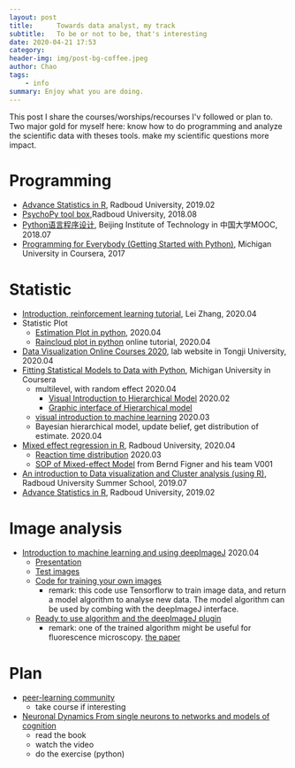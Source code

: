 ```yaml
---
layout: post
title:      Towards data analyst, my track
subtitle:   To be or not to be, that's interesting
date: 2020-04-21 17:53 
category: 
header-img: img/post-bg-coffee.jpeg
author: Chao
tags:
    - info
summary: Enjoy what you are doing.
---
```

This post I share the courses/worships/recourses I'v followed or plan to. Two major gold for myself here: know how to do programming and analyze the scientific data with theses tools. make my scientific questions more impact.


# Programming
- [Advance Statistics in R](https://brightspace.ru.nl/d2l/home/17033), Radboud University, 2019.02
- [PsychoPy tool box](https://www.socsci.ru.nl/wilberth/nocms/psychopy/print.php),Radboud University, 2018.08
- [Python语言程序设计](http://www.icourse163.org/course/BIT-268001?tid=1002788003), Beijing Institute of Technology in 中国大学MOOC, 2018.07
- [Programming for Everybody (Getting Started with Python)](https://www.coursera.org/specializations/python), Michigan University in Coursera, 2017

# Statistic
- [Introduction, reinforcement learning tutorial](https://github.com/lei-zhang/RL_tutorial_webinar), Lei Zhang, 2020.04
- Statistic Plot
  - [Estimation Plot in python](https://acclab.github.io/DABEST-python-docs/tutorial.html), 2020.04
  - [Raincloud plot in python](https://github.com/RainCloudPlots/RainCloudPlots/tree/master/tutorial_python) online tutorial, 2020.04
- [Data Visualization Online Courses 2020](https://idvxlab.com/teaching.html), lab website in Tongji University, 2020.04
- [Fitting Statistical Models to Data with Python](https://www.coursera.org/learn/fitting-statistical-models-data-python/home/info), Michigan University in Coursera
  - multilevel, with random effect 2020.04
    - [Visual Introduction to Hierarchical Model](http://mfviz.com/hierarchical-models/) 2020.02
    - [Graphic interface of Hierarchical model](https://calpolystat3.shinyapps.io/Hierarchical_Models/)
  - [visual introduction to machine learning](http://www.r2d3.us/visual-intro-to-machine-learning-part-1/) 2020.03
  - Bayesian hierarchical model, update belief, get distribution of estimate. 2020.04
- [Mixed effect regression in R](https://brightspace.ru.nl/d2l/home/93862), Radboud University, 2020.04
  - [Reaction time distribution](https://lindeloev.shinyapps.io/shiny-rt/) 2020.03
  - [SOP of Mixed-effect Model](http://decision-lab.org/people/) from Bernd Figner and his team V001
- [An introduction to Data visualization and Cluster analysis (using R)](https://brightspace.ru.nl/d2l/home/75100), Radboud University Summer School, 2019.07
- [Advance Statistics in R](https://brightspace.ru.nl/d2l/home/17033), Radboud University, 2019.02

# Image analysis
- [Introduction to machine learning and using deepImageJ](http://eubias.org/NEUBIAS/) 2020.04
  - [Presentation](https://docs.google.com/presentation/d/1tmeXE2a8-1yau6DdYEl9hFuogBmajiss6py39MZ74wE/edit#slide=id.g6ee2a06502_2_69)
  - [Test images](https://drive.google.com/drive/folders/17NXRSWfvaeYtg6qHxhKTmBtvTfN4MEGD)
  - [Code for training your own images](https://colab.research.google.com/drive/1bTbbAyUQHMTCQ7nR3nqjWMnRAXa3K5-j)
    - remark: this code use Tensorflorw to train image data, and return a model algorithm to analyse new data. The model algorithm can be used by combing with the deepImageJ interface.
  - [Ready to use algorithm and the deepImageJ plugin](https://deepimagej.github.io/deepimagej/index.html)
    - remark: one of the trained algorithm might be useful for fluorescence microscopy. [the paper](https://www.nature.com/articles/s41592-018-0216-7)

# Plan
- [peer-learning community](https://ourcodingclub.github.io/) 
  - take course if interesting
- [Neuronal Dynamics From single neurons to networks and models of cognition](https://neuronaldynamics.epfl.ch/index.html)
  - read the book
  - watch the video
  - do the exercise (python)